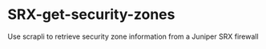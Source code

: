 # SRX-get-security-zones
Use scrapli to retrieve security zone information from a Juniper SRX firewall
